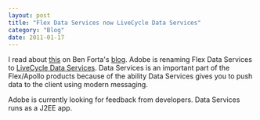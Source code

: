 ```yaml
---
layout: post
title: "Flex Data Services now LiveCycle Data Services"
category: "Blog"
date: 2011-01-17
---
```



I read about [this](http://www.forta.com/blog/index.cfm/2007/3/20/Flex-Data-Services-Update-On-Labs) on Ben Forta's [blog](http://www.forta.com/blog/). Adobe is renaming Flex Data Services to [LiveCycle Data Services](http://labs.adobe.com/technologies/livecycle_dataservices2_5/). Data Services is an important part of the Flex/Apollo products because of the ability Data Services gives you to push data to the client using modern messaging.

Adobe is currently looking for feedback from developers. Data Services runs as a J2EE app.